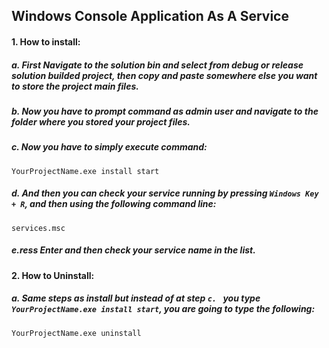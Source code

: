 ## Windows Console Application As A Service

#### 1. How to install:

##### a. First Navigate to the solution bin and select from debug or release solution builded project, then copy and paste somewhere else you want to store the project main files.

##### b. Now you have to prompt command as admin user and navigate to the folder where you stored your project files.

##### c. Now you have to simply execute command:
```YourProjectName.exe install start```

##### d. And then you can check your service running by pressing ```Windows Key + R```, and then using the following command line:
```services.msc```

##### e.ress Enter and then check your service name in the list.

#### 2. How to Uninstall:

##### a. Same steps as install but instead of at step ```c. ``` you type ```YourProjectName.exe install start```, you are going to type the following:
```YourProjectName.exe uninstall```
